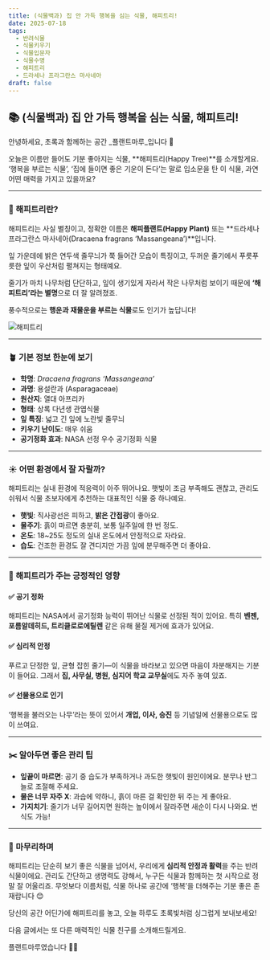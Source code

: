 ```yaml
---
title: (식물백과) 집 안 가득 행복을 심는 식물, 해피트리!
date: 2025-07-18
tags:
  - 반려식물
  - 식물키우기
  - 식물입문자
  - 식물수명
  - 해피트리
  - 드라세나 프라그란스 마사네아
draft: false
---
```



## 📚  (식물백과) 집 안 가득 행복을 심는 식물, 해피트리!

안녕하세요, 초록과 함께하는 공간 _플랜트마루_입니다 🌿

오늘은 이름만 들어도 기분 좋아지는 식물, **해피트리(Happy Tree)**를 소개할게요.
‘행복을 부르는 식물’, ‘집에 들이면 좋은 기운이 돈다’는 말로 입소문을 탄 이 식물, 과연 어떤 매력을 가지고 있을까요?

---

### 🌱 해피트리란?

해피트리는 사실 별칭이고, 정확한 이름은 **해피플랜트(Happy Plant)** 또는 **드라세나 프라그란스 마사네아(Dracaena fragrans ‘Massangeana’)**입니다.

잎 가운데에 밝은 연두색 줄무늬가 쭉 들어간 모습이 특징이고, 두꺼운 줄기에서 푸릇푸릇한 잎이 우산처럼 펼쳐지는 형태예요.

줄기가 마치 나무처럼 단단하고, 잎이 생기있게 자라서 작은 나무처럼 보이기 때문에 **‘해피트리’라는 별명**으로 더 잘 알려졌죠.

풍수적으로는 **행운과 재물운을 부르는 식물**로도 인기가 높답니다!

![해피트리](/images/happytree.png)

---

### 🪴 기본 정보 한눈에 보기

- **학명**: _Dracaena fragrans ‘Massangeana’_
- **과명**: 용설란과 (Asparagaceae)
- **원산지**: 열대 아프리카
- **형태**: 상록 다년생 관엽식물
- **잎 특징**: 넓고 긴 잎에 노란빛 줄무늬
- **키우기 난이도**: 매우 쉬움
- **공기정화 효과**: NASA 선정 우수 공기정화 식물

---

### ☀️ 어떤 환경에서 잘 자랄까?

해피트리는 실내 환경에 적응력이 아주 뛰어나요. 햇빛이 조금 부족해도 괜찮고, 관리도 쉬워서 식물 초보자에게 추천하는 대표적인 식물 중 하나예요.

- **햇빛**: 직사광선은 피하고, **밝은 간접광**이 좋아요.   
- **물주기**: 흙이 마르면 충분히, 보통 일주일에 한 번 정도.
- **온도**: 18~25도 정도의 실내 온도에서 안정적으로 자라요.
- **습도**: 건조한 환경도 잘 견디지만 가끔 잎에 분무해주면 더 좋아요.

---

### 💚 해피트리가 주는 긍정적인 영향

#### ✅ 공기 정화
해피트리는 NASA에서 공기정화 능력이 뛰어난 식물로 선정된 적이 있어요.
특히 **벤젠, 포름알데히드, 트리클로로에틸렌** 같은 유해 물질 제거에 효과가 있어요.

#### ✅ 심리적 안정
푸르고 단정한 잎, 균형 잡힌 줄기—이 식물을 바라보고 있으면 마음이 차분해지는 기분이 들어요.
그래서 **집, 사무실, 병원, 심지어 학교 교무실**에도 자주 놓여 있죠.

#### ✅ 선물용으로 인기

‘행복을 불러오는 나무’라는 뜻이 있어서 **개업, 이사, 승진** 등 기념일에 선물용으로도 많이 쓰여요.

---

### ✂️ 알아두면 좋은 관리 팁

- **잎끝이 마르면**: 공기 중 습도가 부족하거나 과도한 햇빛이 원인이에요. 분무나 반그늘로 조절해 주세요.
- **물은 너무 자주 X**: 과습에 약하니, 흙이 마른 걸 확인한 뒤 주는 게 좋아요.
- **가지치기**: 줄기가 너무 길어지면 원하는 높이에서 잘라주면 새순이 다시 나와요. 번식도 가능!

---

### 🌿 마무리하며

해피트리는 단순히 보기 좋은 식물을 넘어서, 우리에게 **심리적 안정과 활력**을 주는 반려식물이에요.
관리도 간단하고 생명력도 강해서, 누구든 식물과 함께하는 첫 시작으로 정말 잘 어울리죠.
무엇보다 이름처럼, 식물 하나로 공간에 ‘행복’을 더해주는 기분 좋은 존재랍니다 😊

당신의 공간 어딘가에 해피트리를 놓고, 오늘 하루도 초록빛처럼 싱그럽게 보내보세요!

다음 글에서는 또 다른 매력적인 식물 친구를 소개해드릴게요.

플랜트마루였습니다 🌱💛
